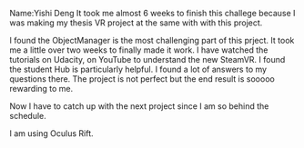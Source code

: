 Name:Yishi Deng
It took me almost 6 weeks to finish this challege because I was making my thesis VR project at the same with with this project.

I found the ObjectManager is the most challenging part of this prject. It took me a little over two weeks to finally made it work. I have watched the tutorials on Udacity, on YouTube to understand the new SteamVR. I found the student Hub is particularly helpful. I found a lot of answers to my questions there. The project is not perfect but the end result is sooooo rewarding to me.

Now I have to catch up with the next project since I am so behind the schedule.

I am using Oculus Rift.